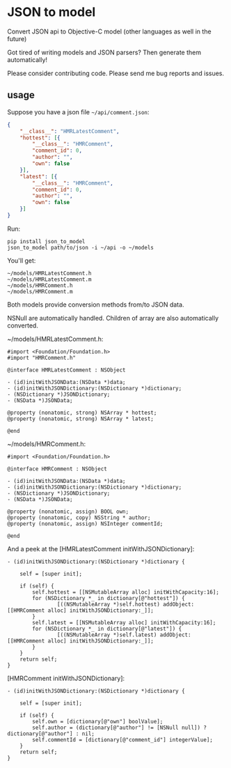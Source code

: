 JSON to model
=============

Convert JSON api to Objective-C model (other languages as well in the future)

Got tired of writing models and JSON parsers? Then generate them automatically!

Please consider contributing code. Please send me bug reports and issues.

usage
-----

Suppose you have a json file `~/api/comment.json`:

```json
{
    "__class__": "HMRLatestComment",
    "hottest": [{
        "__class__": "HMRComment",
        "comment_id": 0,
        "author": "",
        "own": false
    }],
    "latest": [{
        "__class__": "HMRComment",
        "comment_id": 0,
        "author": "",
        "own": false
    }]
}
```

Run:

    pip install json_to_model
    json_to_model path/to/json -i ~/api -o ~/models

You'll get:

    ~/models/HMRLatestComment.h
    ~/models/HMRLatestComment.m
    ~/models/HMRComment.h
    ~/models/HMRComment.m

Both models provide conversion methods from/to JSON data.

NSNull are automatically handled. Children of array are also automatically converted.

~/models/HMRLatestComment.h:

```objc
#import <Foundation/Foundation.h>
#import "HMRComment.h"

@interface HMRLatestComment : NSObject

- (id)initWithJSONData:(NSData *)data;
- (id)initWithJSONDictionary:(NSDictionary *)dictionary;
- (NSDictionary *)JSONDictionary;
- (NSData *)JSONData;

@property (nonatomic, strong) NSArray * hottest;
@property (nonatomic, strong) NSArray * latest;

@end
```
   
~/models/HMRComment.h:

```objc
#import <Foundation/Foundation.h>

@interface HMRComment : NSObject

- (id)initWithJSONData:(NSData *)data;
- (id)initWithJSONDictionary:(NSDictionary *)dictionary;
- (NSDictionary *)JSONDictionary;
- (NSData *)JSONData;

@property (nonatomic, assign) BOOL own;
@property (nonatomic, copy) NSString * author;
@property (nonatomic, assign) NSInteger commentId;

@end
```

And a peek at the [HMRLatestComment initWithJSONDictionary]:

```objc
- (id)initWithJSONDictionary:(NSDictionary *)dictionary {

    self = [super init];

    if (self) {
        self.hottest = [[NSMutableArray alloc] initWithCapacity:16];
        for (NSDictionary *_ in dictionary[@"hottest"]) {
                [((NSMutableArray *)self.hottest) addObject:[[HMRComment alloc] initWithJSONDictionary:_]];
        }
        self.latest = [[NSMutableArray alloc] initWithCapacity:16];
        for (NSDictionary *_ in dictionary[@"latest"]) {
                [((NSMutableArray *)self.latest) addObject:[[HMRComment alloc] initWithJSONDictionary:_]];
        }
    }
    return self;
}
```

[HMRComment initWithJSONDictionary]:

```objc
- (id)initWithJSONDictionary:(NSDictionary *)dictionary {

    self = [super init];

    if (self) {
        self.own = [dictionary[@"own"] boolValue];
        self.author = (dictionary[@"author"] != [NSNull null]) ? dictionary[@"author"] : nil;
        self.commentId = [dictionary[@"comment_id"] integerValue];
    }
    return self;
}
```
